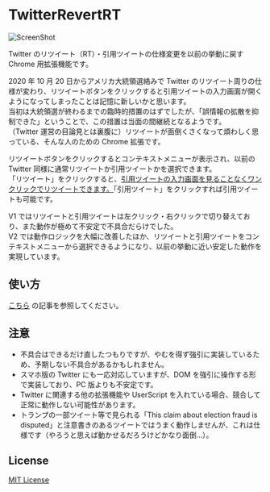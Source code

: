 
# TwitterRevertRT

![ScreenShot](https://user-images.githubusercontent.com/39271166/100163767-bf879400-2ef9-11eb-9d11-c2b4ea491139.png)

Twitter のリツイート（RT）・引用ツイートの仕様変更を以前の挙動に戻す Chrome 用拡張機能です。

2020 年 10 月 20 日からアメリカ大統領選絡みで Twitter のリツイート周りの仕様が変わり、リツイートボタンをクリックすると引用ツイートの入力画面が開くようになってしまったことは記憶に新しいかと思います。  
当初は大統領選が終わるまでの臨時的措置のはずでしたが、「誤情報の拡散を抑制できた」ということで、この措置は当面の間継続となるようです。  
（Twitter 運営の目論見とは裏腹に）リツイートが面倒くさくなって煩わしく思っている、そんな人のための Chrome 拡張です。

リツイートボタンをクリックするとコンテキストメニューが表示され、以前の Twitter 同様に通常リツイートか引用ツイートかを選択できます。  
「リツイート」をクリックすると、<u>引用ツイートの入力画面を見ることなくワンクリックでリツイートできます。</u>「引用ツイート」をクリックすれば引用ツイートも可能です。

V1 ではリツイートと引用ツイートは左クリック・右クリックで切り替えており、また動作が極めて不安定で不具合だらけでした。  
V2 では動作ロジックを大幅に改善したほか、リツイートと引用ツイートをコンテキストメニューから選択できるようになり、以前の挙動に近い安定した動作を実現しています。

## 使い方

[こちら](https://blog.tsukumijima.net/article/twitter-revert-rt/) の記事を参照してください。

## 注意

- 不具合はできるだけ直したつもりですが、やむを得ず強引に実装しているため、予期しない不具合があるかもしれません。  
- スマホ版の Twitter にも一応対応していますが、DOM を強引に操作する形で実装しており、PC 版よりも不安定です。
- Twitter に関連する他の拡張機能や UserScript を入れている場合、競合して正常に動作しない可能性があります。
- トランプの一部ツイート等で見られる「This claim about election fraud is disputed」と注意書きのあるツイートではうまく動作しませんが、これは仕様です（やろうと思えば動かせるだろうけどかなり面倒…）。

## License

[MIT License](LICENSE.txt)
